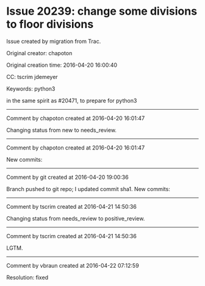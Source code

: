# Issue 20239: change some divisions to floor divisions

Issue created by migration from Trac.

Original creator: chapoton

Original creation time: 2016-04-20 16:00:40

CC:  tscrim jdemeyer

Keywords: python3

in the same spirit as #20471, to prepare for python3




---

Comment by chapoton created at 2016-04-20 16:01:47

Changing status from new to needs_review.


---

Comment by chapoton created at 2016-04-20 16:01:47

New commits:


---

Comment by git created at 2016-04-20 19:00:36

Branch pushed to git repo; I updated commit sha1. New commits:


---

Comment by tscrim created at 2016-04-21 14:50:36

Changing status from needs_review to positive_review.


---

Comment by tscrim created at 2016-04-21 14:50:36

LGTM.


---

Comment by vbraun created at 2016-04-22 07:12:59

Resolution: fixed
